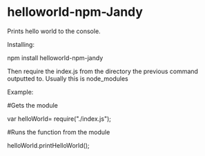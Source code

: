 # helloworld-npm-Jandy
Prints hello world to the console.

Installing:

npm install helloworld-npm-jandy

Then require the index.js from the directory the previous command outputted to.
Usually this is node_modules



Example:

#Gets the module 

var helloWorld= require("./index.js");

#Runs the function from the module

helloWorld.printHelloWorld();
